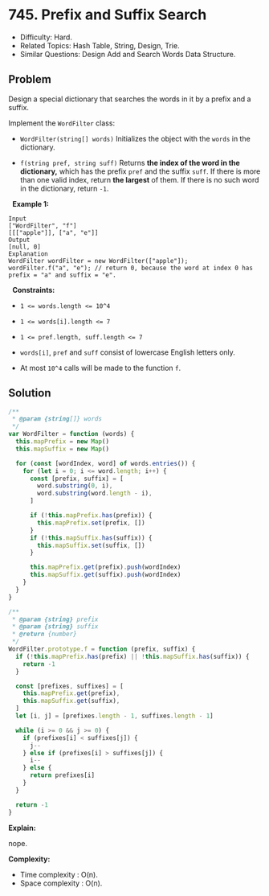 # 745. Prefix and Suffix Search

- Difficulty: Hard.
- Related Topics: Hash Table, String, Design, Trie.
- Similar Questions: Design Add and Search Words Data Structure.

## Problem

Design a special dictionary that searches the words in it by a prefix and a suffix.

Implement the ```WordFilter``` class:


	
- ```WordFilter(string[] words)``` Initializes the object with the ```words``` in the dictionary.
	
- ```f(string pref, string suff)``` Returns **the index of the word in the dictionary,** which has the prefix ```pref``` and the suffix ```suff```. If there is more than one valid index, return **the largest** of them. If there is no such word in the dictionary, return ```-1```.


 
**Example 1:**

```
Input
["WordFilter", "f"]
[[["apple"]], ["a", "e"]]
Output
[null, 0]
Explanation
WordFilter wordFilter = new WordFilter(["apple"]);
wordFilter.f("a", "e"); // return 0, because the word at index 0 has prefix = "a" and suffix = "e".
```

 
**Constraints:**


	
- ```1 <= words.length <= 10^4```
	
- ```1 <= words[i].length <= 7```
	
- ```1 <= pref.length, suff.length <= 7```
	
- ```words[i]```, ```pref``` and ```suff``` consist of lowercase English letters only.
	
- At most ```10^4``` calls will be made to the function ```f```.



## Solution

```javascript
/**
 * @param {string[]} words
 */
var WordFilter = function (words) {
  this.mapPrefix = new Map()
  this.mapSuffix = new Map()

  for (const [wordIndex, word] of words.entries()) {
    for (let i = 0; i <= word.length; i++) {
      const [prefix, suffix] = [
        word.substring(0, i),
        word.substring(word.length - i),
      ]

      if (!this.mapPrefix.has(prefix)) {
        this.mapPrefix.set(prefix, [])
      }
      if (!this.mapSuffix.has(suffix)) {
        this.mapSuffix.set(suffix, [])
      }

      this.mapPrefix.get(prefix).push(wordIndex)
      this.mapSuffix.get(suffix).push(wordIndex)
    }
  }
}

/**
 * @param {string} prefix
 * @param {string} suffix
 * @return {number}
 */
WordFilter.prototype.f = function (prefix, suffix) {
  if (!this.mapPrefix.has(prefix) || !this.mapSuffix.has(suffix)) {
    return -1
  }

  const [prefixes, suffixes] = [
    this.mapPrefix.get(prefix),
    this.mapSuffix.get(suffix),
  ]
  let [i, j] = [prefixes.length - 1, suffixes.length - 1]

  while (i >= 0 && j >= 0) {
    if (prefixes[i] < suffixes[j]) {
      j--
    } else if (prefixes[i] > suffixes[j]) {
      i--
    } else {
      return prefixes[i]
    }
  }

  return -1
}
```

**Explain:**

nope.

**Complexity:**

* Time complexity : O(n).
* Space complexity : O(n).
